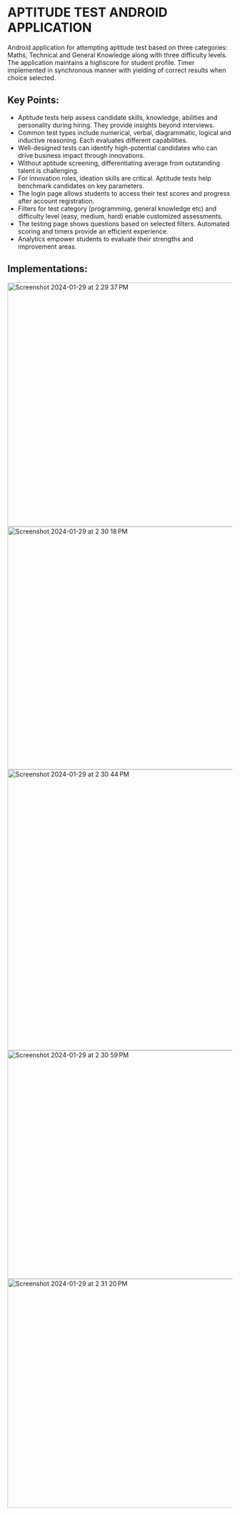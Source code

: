 # APTITUDE TEST ANDROID APPLICATION
Android application for attempting aptitude test based on three categories: Maths, Technical and General Knowledge along with three difficulty levels. The application maintains a highscore for student profile. Timer implemented in synchronous manner with yielding of correct results when choice selected.

## Key Points:
- Aptitude tests help assess candidate skills, knowledge, abilities and personality during hiring. They provide insights beyond interviews.
- Common test types include numerical, verbal, diagrammatic, logical and inductive reasoning. Each evaluates different capabilities.
- Well-designed tests can identify high-potential candidates who can drive business impact through innovations.
- Without aptitude screening, differentiating average from outstanding talent is challenging.
- For innovation roles, ideation skills are critical. Aptitude tests help benchmark candidates on key parameters.
- The login page allows students to access their test scores and progress after account registration.
- Filters for test category (programming, general knowledge etc) and difficulty level (easy, medium, hard) enable customized assessments.
- The testing page shows questions based on selected filters. Automated scoring and timers provide an efficient experience.
- Analytics empower students to evaluate their strengths and improvement areas.

## Implementations:
<img width="547" alt="Screenshot 2024-01-29 at 2 29 37 PM" src="https://github.com/singhsneha99/aptitude-android-application/assets/47446483/fa7e3d6a-0bc8-4cbd-a760-1eb365a8843a">

<img width="544" alt="Screenshot 2024-01-29 at 2 30 18 PM" src="https://github.com/singhsneha99/aptitude-android-application/assets/47446483/354c0c7b-cb79-4bec-8d4b-b955d574e7d0">

<img width="629" alt="Screenshot 2024-01-29 at 2 30 44 PM" src="https://github.com/singhsneha99/aptitude-android-application/assets/47446483/ee584882-ae02-48d1-9b26-0f76abeaa600">

<img width="512" alt="Screenshot 2024-01-29 at 2 30 59 PM" src="https://github.com/singhsneha99/aptitude-android-application/assets/47446483/713ea59a-5d00-4172-bdd9-486523e30385">

<img width="513" alt="Screenshot 2024-01-29 at 2 31 20 PM" src="https://github.com/singhsneha99/aptitude-android-application/assets/47446483/de42a736-9a6c-46b9-848c-1caad68d83c7">
